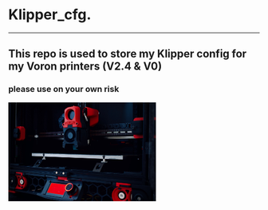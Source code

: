 # Klipper_cfg.
-------------------------------------------------------------------
## This repo is used to store my Klipper config for my Voron printers (V2.4 & V0)
### please use on your own risk
![](./images/ZwoVier.png) 
